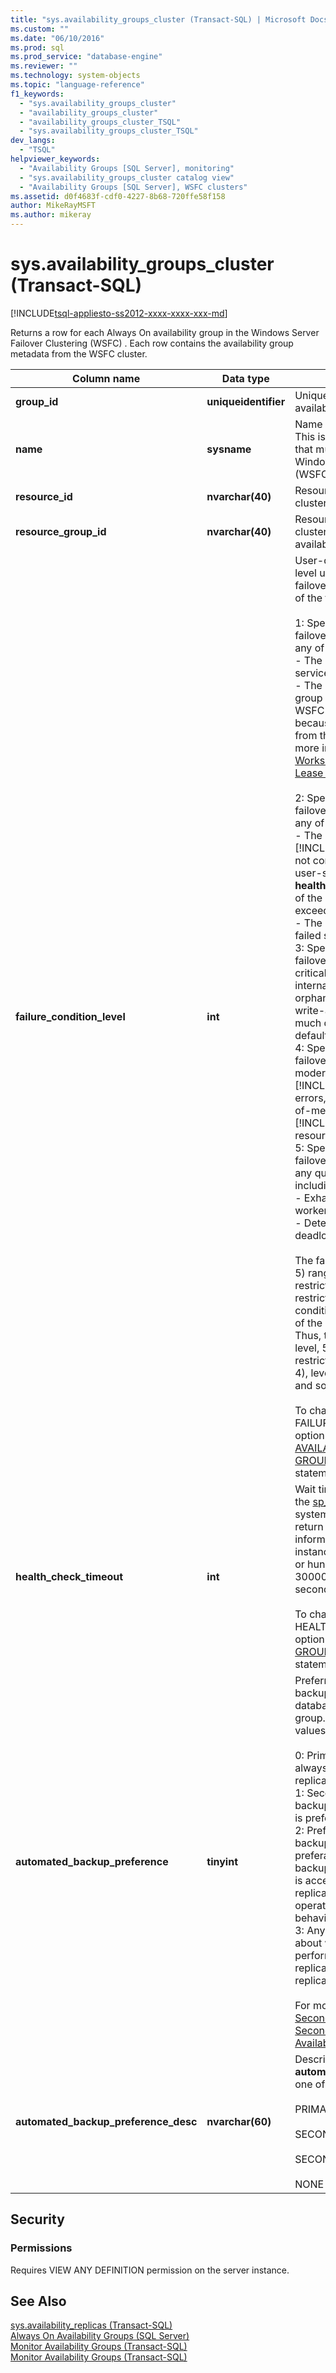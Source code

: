 ```yaml
---
title: "sys.availability_groups_cluster (Transact-SQL) | Microsoft Docs"
ms.custom: ""
ms.date: "06/10/2016"
ms.prod: sql
ms.prod_service: "database-engine"
ms.reviewer: ""
ms.technology: system-objects
ms.topic: "language-reference"
f1_keywords: 
  - "sys.availability_groups_cluster"
  - "availability_groups_cluster"
  - "availability_groups_cluster_TSQL"
  - "sys.availability_groups_cluster_TSQL"
dev_langs: 
  - "TSQL"
helpviewer_keywords: 
  - "Availability Groups [SQL Server], monitoring"
  - "sys.availability_groups_cluster catalog view"
  - "Availability Groups [SQL Server], WSFC clusters"
ms.assetid: d0f4683f-cdf0-4227-8b68-720ffe58f158
author: MikeRayMSFT
ms.author: mikeray
---
```

# sys.availability_groups_cluster (Transact-SQL)
[!INCLUDE[tsql-appliesto-ss2012-xxxx-xxxx-xxx-md](../../includes/tsql-appliesto-ss2012-xxxx-xxxx-xxx-md.md)]

  Returns a row for each Always On availability group in the Windows Server Failover Clustering (WSFC) . Each row contains the availability group metadata from the WSFC cluster.  
  
|Column name|Data type|Description|  
|-----------------|---------------|-----------------|  
|**group_id**|**uniqueidentifier**|Unique identifier (GUID) of the availability group.|  
|**name**|**sysname**|Name of the availability group. This is a user-specified name that must be unique within the Windows Server Failover Cluster (WSFC).|  
|**resource_id**|**nvarchar(40)**|Resource ID for the WSFC cluster resource.|  
|**resource_group_id**|**nvarchar(40)**|Resource Group ID for the WSFC cluster resource group of the availability group.|  
|**failure_condition_level**|**int**|User-defined failure condition level under which an automatic failover must be triggered, one of the following integer values:<br /><br /> 1: Specifies that an automatic failover should be initiated when any of the following occurs: <br />- The [!INCLUDE[ssNoVersion](../../includes/ssnoversion-md.md)] service is down.<br />- The lease of the availability group for connecting to the WSFC failover cluster expires because no ACK is received from the server instance. For more information, see [How It Works: SQL Server Always On Lease Timeout](https://blogs.msdn.com/b/psssql/archive/2012/09/07/how-it-works-sql-server-Always%20On-lease-timeout.aspx).<br /><br /> 2: Specifies that an automatic failover should be initiated when any of the following occurs:  <br />- The instance of [!INCLUDE[ssNoVersion](../../includes/ssnoversion-md.md)] does not connect to cluster, and the user-specified **health_check_timeout** threshold of the availability group is exceeded. <br />- The availability replica is in failed state. <br />3: Specifies that an automatic failover should be initiated on critical [!INCLUDE[ssNoVersion](../../includes/ssnoversion-md.md)] internal errors, such as orphaned spinlocks, serious write-access violations, or too much dumping. This is the default value. <br />4: Specifies that an automatic failover should be initiated on moderate [!INCLUDE[ssNoVersion](../../includes/ssnoversion-md.md)] internal errors, such as a persistent out-of-memory condition in the [!INCLUDE[ssNoVersion](../../includes/ssnoversion-md.md)] internal resource pool.<br />5: Specifies that an automatic failover should be initiated on any qualified failure conditions, including:<br />- Exhaustion of SQL Engine worker-threads. <br />- Detection of an unsolvable deadlock.<br /><br /> The failure-condition levels (1-5) range from the least restrictive, level 1, to the most restrictive, level 5. A given condition level encompasses all of the less restrictive levels. Thus, the strictest condition level, 5, includes the four less restrictive condition levels (1-4), level 4 includes levels 1-3, and so forth.<br /><br /> To change this value, use the FAILURE_CONDITION_LEVEL option of the [ALTER AVAILABILITY GROUP](../../t-sql/statements/alter-availability-group-transact-sql.md)[!INCLUDE[tsql](../../includes/tsql-md.md)] statement.|  
|**health_check_timeout**|**int**|Wait time (in milliseconds) for the [sp_server_diagnostics](../../relational-databases/system-stored-procedures/sp-server-diagnostics-transact-sql.md) system stored procedure to return server-health information, before the server instance is assumed to be slow or hung. The default value is 30000 milliseconds (30 seconds).<br /><br /> To change this value, use the HEALTH_CHECK_TIMEOUT option of [ALTER AVAILABILITY GROUP](../../t-sql/statements/alter-availability-group-transact-sql.md)[!INCLUDE[tsql](../../includes/tsql-md.md)] statement.|  
|**automated_backup_preference**|**tinyint**|Preferred location for performing backups on the availability databases in this availability group. One of the following values:<br /><br /> 0: Primary. Backups should always occur on the primary replica.<br />1: Secondary only. Performing backups on a secondary replica is preferable.<br />2: Prefer Secondary. Performing backups on a secondary replica preferable, but performing backups on the primary replica is acceptable if no secondary replica is available for backup operations. This is the default behavior.<br />3: Any Replica. No preference about whether backups are performed on the primary replica or on a secondary replica.<br /><br /> For more information, see [Active Secondaries: Backup on Secondary Replicas &#40;Always On Availability Groups&#41;](../../database-engine/availability-groups/windows/active-secondaries-backup-on-secondary-replicas-always-on-availability-groups.md).|  
|**automated_backup_preference_desc**|**nvarchar(60)**|Description of **automated_backup_preference**, one of:<br /><br /> PRIMARY<br /><br /> SECONDARY_ONLY<br /><br /> SECONDARY<br /><br /> NONE|  
  
## Security  
  
### Permissions  
 Requires VIEW ANY DEFINITION permission on the server instance.  
  
## See Also  
 [sys.availability_replicas &#40;Transact-SQL&#41;](../../relational-databases/system-catalog-views/sys-availability-replicas-transact-sql.md)   
 [Always On Availability Groups &#40;SQL Server&#41;](../../database-engine/availability-groups/windows/always-on-availability-groups-sql-server.md)   
 [Monitor Availability Groups &#40;Transact-SQL&#41;](../../database-engine/availability-groups/windows/monitor-availability-groups-transact-sql.md)   
 [Monitor Availability Groups &#40;Transact-SQL&#41;](../../database-engine/availability-groups/windows/monitor-availability-groups-transact-sql.md)  
  
  
